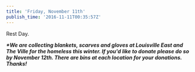 ```yaml
---
title: 'Friday, November 11th'
publish_time: '2016-11-11T00:35:57Z'
---
```


Rest Day.

***\*We are collecting blankets, scarves and gloves at Louisville East
and The Ville for the homeless this winter. If you'd like to donate
please do so by November 12th. There are bins at each location for your
donations. Thanks!***

